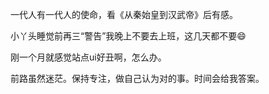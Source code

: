 [date]: 2019-09-18_08:48  
一代人有一代人的使命，看《从秦始皇到汉武帝》后有感。

[date]: 2019-09-12_23:18  
小丫头睡觉前再三“警告”我晚上不要去上班，这几天都不要😄

[date]: 2019-09-11_22:33  
刚一个月就感觉站点ui好丑啊，怎么办。

[date]: 2019-09-11_22:13  
前路虽然迷茫。保持专注，做自己认为对的事。时间会给我答案。
